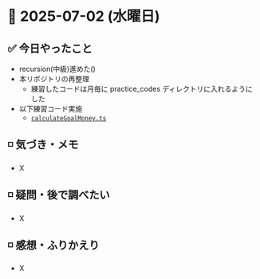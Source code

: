 # 📅 2025-07-02 (水曜日)

## ✅ 今日やったこと

- recursion(中級)進めた()
- 本リポジトリの再整理
  - 練習したコードは月毎に practice_codes ディレクトリに入れるようにした
- 以下練習コード実施
  - [`calculateGoalMoney.ts`](./practice_codes/calculateGoalMoney.ts)

## ◽️ 気づき・メモ

- X

## ◽️ 疑問・後で調べたい

- X

## ◽️ 感想・ふりかえり

- X
